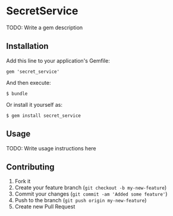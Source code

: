 # SecretService

TODO: Write a gem description

## Installation

Add this line to your application's Gemfile:

    gem 'secret_service'

And then execute:

    $ bundle

Or install it yourself as:

    $ gem install secret_service

## Usage

TODO: Write usage instructions here

## Contributing

1. Fork it
2. Create your feature branch (`git checkout -b my-new-feature`)
3. Commit your changes (`git commit -am 'Added some feature'`)
4. Push to the branch (`git push origin my-new-feature`)
5. Create new Pull Request
